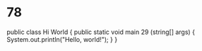 # 78
public class Hi World {
    public static void main 29 (string[] args) {
        System.out.println("Hello, world!");
    }
}
